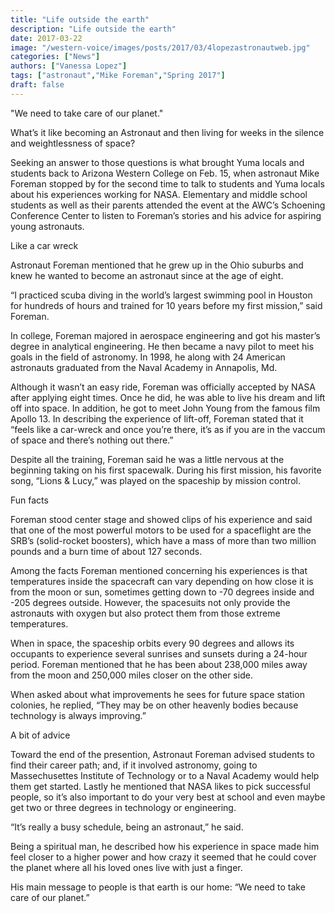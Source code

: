 ```yaml
---
title: "Life outside the earth"
description: "Life outside the earth"
date: 2017-03-22
image: "/western-voice/images/posts/2017/03/4lopezastronautweb.jpg"
categories: ["News"]
authors: ["Vanessa Lopez"]
tags: ["astronaut","Mike Foreman","Spring 2017"]
draft: false
---
```

"We need to take care of our planet."

What’s it like becoming an Astronaut and then living for weeks in the silence and weightlessness of space?

Seeking an answer to those questions is what brought Yuma locals and students back to Arizona Western College on Feb. 15, when astronaut Mike Foreman stopped by for the second time to talk to students and Yuma locals about his experiences working for NASA. Elementary and middle school students as well as their parents attended the event at the AWC’s Schoening Conference Center to listen to Foreman’s stories and his advice for aspiring young astronauts.

Like a car wreck

Astronaut Foreman mentioned that he grew up in the Ohio suburbs and knew he wanted to become an astronaut since at the age of eight.

“I practiced scuba diving in the world’s largest swimming pool in Houston for hundreds of hours and trained for 10 years before my first mission,” said Foreman.

In college, Foreman majored in aerospace engineering and got his master’s degree in analytical engineering. He then became a navy pilot to meet his goals in the field of astronomy. In 1998, he along with 24 American astronauts graduated from the Naval Academy in Annapolis, Md.

Although it wasn’t an easy ride, Foreman was officially accepted by NASA after applying eight times. Once he did, he was able to live his dream and lift off into space. In addition, he got to meet John Young from the famous film Apollo 13. In describing the experience of lift-off, Foreman stated that it “feels like a car-wreck and once you’re there, it’s as if you are in the vaccum of space and there’s nothing out there.”

Despite all the training, Foreman said he was a little nervous at the beginning taking on his first spacewalk. During his first mission, his favorite song, “Lions & Lucy,” was played on the spaceship by mission control.

Fun facts

Foreman stood center stage and showed clips of his experience and said that one of the most powerful motors to be used for a spaceflight are the SRB’s (solid-rocket boosters), which have a mass of more than two million pounds and a burn time of about 127 seconds.

Among the facts Foreman mentioned concerning his experiences is that temperatures inside the spacecraft can vary depending on how close it is from the moon or sun, sometimes getting down to -70 degrees inside and -205 degrees outside. However, the spacesuits not only provide the astronauts with oxygen but also protect them from those extreme temperatures.

When in space, the spaceship orbits every 90 degrees and allows its occupants to experience several sunrises and sunsets during a 24-hour period. Foreman mentioned that he has been about 238,000 miles away from the moon and 250,000 miles closer on the other side.

When asked about what improvements he sees for future space station colonies, he replied, “They may be on other heavenly bodies because technology is always improving.”

A bit of advice

Toward the end of the presention, Astronaut Foreman advised students to find their career path; and, if it involved astronomy, going to Massechusettes Institute of Technology or to a Naval Academy would help them get started. Lastly he mentioned that NASA likes to pick successful people, so it’s also important to do your very best at school and even maybe get two or three degrees in technology or engineering.

“It’s really a busy schedule, being an astronaut,” he said.

Being a spiritual man, he described how his experience in space made him feel closer to a higher power and how crazy it seemed that he could cover the planet where all his loved ones live with just a finger.

His main message to people is that earth is our home: “We need to take care of our planet.”
